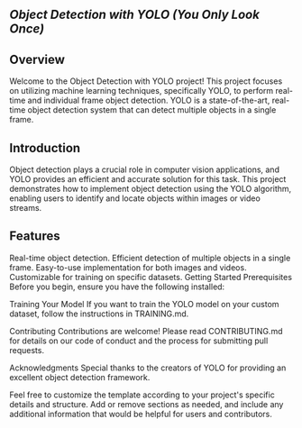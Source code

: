 ## *Object Detection with YOLO (You Only Look Once)*



## Overview

Welcome to the Object Detection with YOLO project! This project focuses on utilizing machine learning techniques, specifically YOLO, to perform real-time and individual frame object detection. YOLO is a state-of-the-art, real-time object detection system that can detect multiple objects in a single frame.

## Introduction

Object detection plays a crucial role in computer vision applications, and YOLO provides an efficient and accurate solution for this task. This project demonstrates how to implement object detection using the YOLO algorithm, enabling users to identify and locate objects within images or video streams.

## Features

Real-time object detection.
Efficient detection of multiple objects in a single frame.
Easy-to-use implementation for both images and videos.
Customizable for training on specific datasets.
Getting Started
Prerequisites
Before you begin, ensure you have the following installed:




Training Your Model
If you want to train the YOLO model on your custom dataset, follow the instructions in TRAINING.md.

Contributing
Contributions are welcome! Please read CONTRIBUTING.md for details on our code of conduct and the process for submitting pull requests.



Acknowledgments
Special thanks to the creators of YOLO for providing an excellent object detection framework.

Feel free to customize the template according to your project's specific details and structure. Add or remove sections as needed, and include any additional information that would be helpful for users and contributors. 
